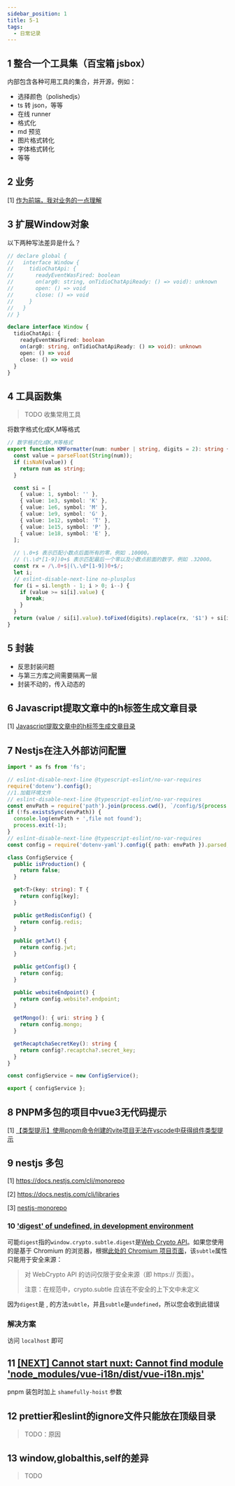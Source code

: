 ```yaml
---
sidebar_position: 1
title: 5-1
tags:
  - 日常记录
---
```


## 1 整合一个工具集（百宝箱 jsbox）

内部包含各种可用工具的集合，并开源，例如：

- 选择颜色（polishedjs）
- ts 转 json，等等
- 在线 runner
- 格式化
- md 预览
- 图片格式转化
- 字体格式转化
- 等等

## 2 业务

[1] [作为前端，我对业务的一点理解](https://juejin.cn/post/6876977166051966984)

## 3 扩展Window对象

以下两种写法差异是什么？

```ts
// declare global {
//   interface Window {
//     tidioChatApi: {
//       readyEventWasFired: boolean
//       on(arg0: string, onTidioChatApiReady: () => void): unknown
//       open: () => void
//       close: () => void
//     }
//   }
// }

declare interface Window {
  tidioChatApi: {
    readyEventWasFired: boolean
    on(arg0: string, onTidioChatApiReady: () => void): unknown
    open: () => void
    close: () => void
  }
}
```

## 4 工具函数集

> TODO 收集常用工具

将数字格式化成K,M等格式

```ts
// 数字格式化成K,M等格式
export function KMFormatter(num: number | string, digits = 2): string {
  const value = parseFloat(String(num));
  if (isNaN(value)) {
    return num as string;
  }

  const si = [
    { value: 1, symbol: '' },
    { value: 1e3, symbol: 'K' },
    { value: 1e6, symbol: 'M' },
    { value: 1e9, symbol: 'G' },
    { value: 1e12, symbol: 'T' },
    { value: 1e15, symbol: 'P' },
    { value: 1e18, symbol: 'E' },
  ];
  
  // \.0+$ 表示匹配小数点后面所有的零，例如 .10000。
  // (\.\d*[1-9])0+$ 表示匹配最后一个零以及小数点前面的数字，例如 .32000。
  const rx = /\.0+$|(\.\d*[1-9])0+$/;
  let i;
  // eslint-disable-next-line no-plusplus
  for (i = si.length - 1; i > 0; i--) {
    if (value >= si[i].value) {
      break;
    }
  }
  return (value / si[i].value).toFixed(digits).replace(rx, '$1') + si[i].symbol;
}
```

## 5 封装

- 反思封装问题
- 与第三方库之间需要隔离一层
- 封装不动的，传入动态的

## 6 Javascript提取文章中的h标签生成文章目录

[1] [Javascript提取文章中的h标签生成文章目录](https://segmentfault.com/a/1190000040462508)

## 7 Nestjs在注入外部访问配置

```ts
import * as fs from 'fs';

// eslint-disable-next-line @typescript-eslint/no-var-requires
require('dotenv').config();
//1.加载环境文件
// eslint-disable-next-line @typescript-eslint/no-var-requires
const envPath = require('path').join(process.cwd(), `/config/${process.env.NODE_ENV || 'dev'}.yaml`);
if (!fs.existsSync(envPath)) {
  console.log(envPath + ',file not found');
  process.exit(-1);
}
// eslint-disable-next-line @typescript-eslint/no-var-requires
const config = require('dotenv-yaml').config({ path: envPath }).parsed;

class ConfigService {
  public isProduction() {
    return false;
  }

  get<T>(key: string): T {
    return config[key];
  }

  public getRedisConfig() {
    return config.redis;
  }

  public getJwt() {
    return config.jwt;
  }

  public getConfig() {
    return config;
  }

  public websiteEndpoint() {
    return config.website?.endpoint;
  }

  getMongo(): { uri: string } {
    return config.mongo;
  }

  getRecaptchaSecretKey(): string {
    return config?.recaptcha?.secret_key;
  }
}

const configService = new ConfigService();

export { configService };
```

## 8 PNPM多包的项目中vue3无代码提示

[1] [【类型提示】使用pnpm命令创建的vite项目无法在vscode中获得组件类型提示](https://blog.csdn.net/m0_52409770/article/details/127734886)

## 9 nestjs 多包

[1] https://docs.nestjs.com/cli/monorepo

[2] https://docs.nestjs.com/cli/libraries

[3] [nestjs-monorepo](https://github.com/mikemajesty/nestjs-monorepo)

### 10 ['digest' of undefined, in development environment](https://stackoverflow.com/questions/57146558/typeerror-digest-of-undefined-in-development-environment)

可能`digest`指的`window.crypto.subtle.digest`是[Web Crypto API](https://developer.mozilla.org/en-US/docs/Web/API/Web_Crypto_API)。如果您使用的是基于 Chromium 的浏览器，根据[此处的 Chromium 项目页面](https://www.chromium.org/blink/webcrypto)，该`subtle`属性只能用于安全来源：

> 对 WebCrypto API 的访问仅限于安全来源（即 https:// 页面）。
>
> 注意：在规范中，crypto.subtle 应该在不安全的上下文中未定义

因为`digest`是 , 的方法`subtle`，并且`subtle`是`undefined`，所以您会收到此错误

### 解决方案

访问 `localhost` 即可

## 11 [[NEXT] Cannot start nuxt: Cannot find module 'node_modules/vue-i18n/dist/vue-i18n.mjs'](https://github.com/nuxt-modules/i18n/issues/1568)

pnpm 装包时加上 `shamefully-hoist` 参数

## 12 prettier和eslint的ignore文件只能放在顶级目录

> TODO：原因

## 13 window,globalthis,self的差异

> TODO
